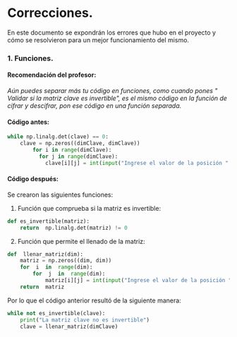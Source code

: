 # Correcciones.

En este documento se expondrán los errores que hubo en el proyecto y cómo se resolvieron para un mejor funcionamiento del mismo.

### 1. Funciones.

#### Recomendación del profesor:

*Aún puedes separar más tu código en funciones, como cuando pones " Validar si la matriz clave es invertible", es el mismo código en la función de cifrar y descifrar, pon ese código en una función separada.*

#### Código antes:

```python
while np.linalg.det(clave) == 0:
	clave = np.zeros((dimClave, dimClave))
	    for i in range(dimClave):
	      for j in range(dimClave):
	        clave[i][j] = int(input("Ingrese el valor de la posición " + str(i+1) + "," + str(j+1) + ": "))
```
#### Código después:

Se crearon las siguientes funciones:

 1. Función que comprueba si la matriz es invertible:
```python
def es_invertible(matriz):
	return  np.linalg.det(matriz) != 0
```
 2. Función que permite el llenado de la matriz:
```python
def  llenar_matriz(dim):
	matriz = np.zeros((dim, dim))
	for  i  in  range(dim):
		for  j  in  range(dim):
			matriz[i][j] = int(input("Ingrese el valor de la posición " + str(i+1) + "," + str(j+1) + ": "))
	return  matriz
```
Por lo que el código anterior resultó de la siguiente manera:
```python
while not es_invertible(clave):
	print("La matriz clave no es invertible")
	clave = llenar_matriz(dimClave)
```